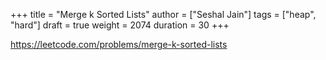 +++
title = "Merge k Sorted Lists"
author = ["Seshal Jain"]
tags = ["heap", "hard"]
draft = true
weight = 2074
duration = 30
+++

<https://leetcode.com/problems/merge-k-sorted-lists>
